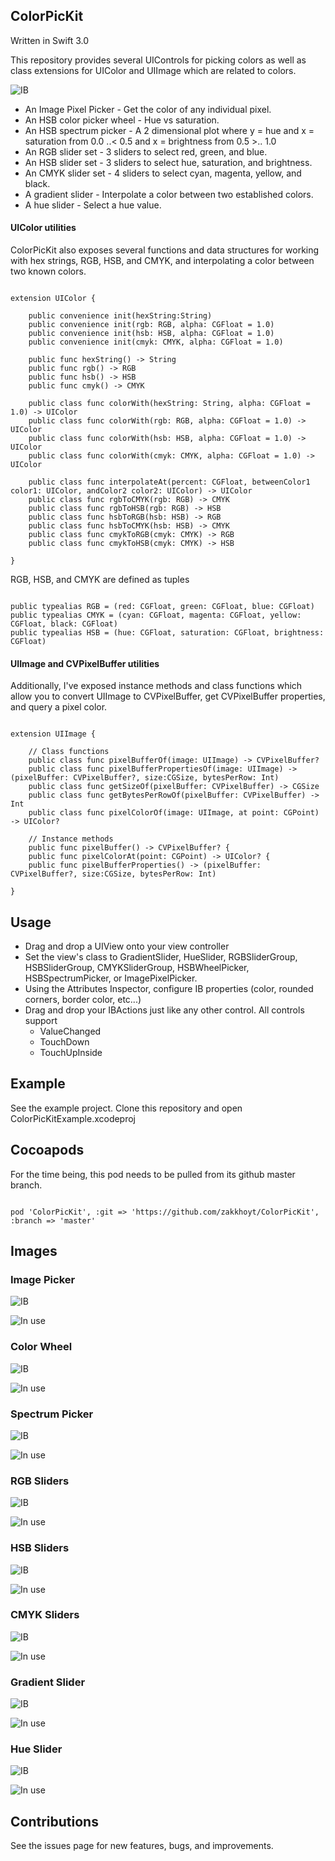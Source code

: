## ColorPicKit

Written in Swift 3.0

This repository provides several UIControls for picking colors as well as class extensions for UIColor and UIImage which are related to colors.

![IB](https://github.com/zakkhoyt/ColorPicKit/blob/master/images/all_100816.png)

* An Image Pixel Picker - Get the color of any individual pixel.
* An HSB color picker wheel - Hue vs saturation.
* An HSB spectrum picker - A 2 dimensional plot where y = hue and x = saturation from 0.0 ..< 0.5 and x = brightness from 0.5 >.. 1.0
* An RGB slider set - 3 sliders to select red, green, and blue.
* An HSB slider set - 3 sliders to select hue, saturation, and brightness.
* An CMYK slider set - 4 sliders to select cyan, magenta, yellow, and black.
* A gradient slider - Interpolate a color between two established colors.
* A hue slider - Select a hue value.

#### UIColor utilities

ColorPicKit also exposes several functions and data structures for working with hex strings, RGB, HSB, and CMYK, and interpolating a color between two known colors.

````

extension UIColor {

    public convenience init(hexString:String)
    public convenience init(rgb: RGB, alpha: CGFloat = 1.0)
    public convenience init(hsb: HSB, alpha: CGFloat = 1.0)
    public convenience init(cmyk: CMYK, alpha: CGFloat = 1.0)

    public func hexString() -> String
    public func rgb() -> RGB
    public func hsb() -> HSB
    public func cmyk() -> CMYK

    public class func colorWith(hexString: String, alpha: CGFloat = 1.0) -> UIColor
    public class func colorWith(rgb: RGB, alpha: CGFloat = 1.0) -> UIColor
    public class func colorWith(hsb: HSB, alpha: CGFloat = 1.0) -> UIColor
    public class func colorWith(cmyk: CMYK, alpha: CGFloat = 1.0) -> UIColor

    public class func interpolateAt(percent: CGFloat, betweenColor1 color1: UIColor, andColor2 color2: UIColor) -> UIColor
    public class func rgbToCMYK(rgb: RGB) -> CMYK
    public class func rgbToHSB(rgb: RGB) -> HSB
    public class func hsbToRGB(hsb: HSB) -> RGB
    public class func hsbToCMYK(hsb: HSB) -> CMYK
    public class func cmykToRGB(cmyk: CMYK) -> RGB
    public class func cmykToHSB(cmyk: CMYK) -> HSB

}

````

RGB, HSB, and CMYK are defined as tuples

````

public typealias RGB = (red: CGFloat, green: CGFloat, blue: CGFloat)
public typealias CMYK = (cyan: CGFloat, magenta: CGFloat, yellow: CGFloat, black: CGFloat)
public typealias HSB = (hue: CGFloat, saturation: CGFloat, brightness: CGFloat)

````

#### UIImage and CVPixelBuffer utilities

Additionally, I've exposed instance methods and class functions which allow you to convert UIImage to CVPixelBuffer, get CVPixelBuffer properties, and query a pixel color.

````

extension UIImage {

    // Class functions
    public class func pixelBufferOf(image: UIImage) -> CVPixelBuffer?
    public class func pixelBufferPropertiesOf(image: UIImage) -> (pixelBuffer: CVPixelBuffer?, size:CGSize, bytesPerRow: Int)
    public class func getSizeOf(pixelBuffer: CVPixelBuffer) -> CGSize
    public class func getBytesPerRowOf(pixelBuffer: CVPixelBuffer) -> Int
    public class func pixelColorOf(image: UIImage, at point: CGPoint) -> UIColor?

    // Instance methods
    public func pixelBuffer() -> CVPixelBuffer? {
    public func pixelColorAt(point: CGPoint) -> UIColor? {
    public func pixelBufferProperties() -> (pixelBuffer: CVPixelBuffer?, size:CGSize, bytesPerRow: Int)

}

````

## Usage
- Drag and drop a UIView onto your view controller
- Set the view's class to GradientSlider, HueSlider, RGBSliderGroup, HSBSliderGroup, CMYKSliderGroup, HSBWheelPicker, HSBSpectrumPicker, or ImagePixelPicker.
- Using the Attributes Inspector, configure IB properties (color, rounded corners, border color, etc...)
- Drag and drop your IBActions just like any other control. All controls support
  - ValueChanged
  - TouchDown
  - TouchUpInside

## Example

See the example project. Clone this repository and open ColorPicKitExample.xcodeproj

## Cocoapods

For the time being, this pod needs to be pulled from its github master branch.

````

pod 'ColorPicKit', :git => 'https://github.com/zakkhoyt/ColorPicKit', :branch => 'master'

````

## Images

### Image Picker

![IB](https://raw.githubusercontent.com/zakkhoyt/ColorPicKit/master/images/ib_image.png)

![In use](https://raw.githubusercontent.com/zakkhoyt/ColorPicKit/master/images/image.png)


### Color Wheel

![IB](https://raw.githubusercontent.com/zakkhoyt/ColorPicKit/master/images/ib_wheel.png)

![In use](https://raw.githubusercontent.com/zakkhoyt/ColorPicKit/master/images/wheel.png)

### Spectrum Picker

![IB](https://raw.githubusercontent.com/zakkhoyt/ColorPicKit/master/images/ib_spectrum.png)

![In use](https://raw.githubusercontent.com/zakkhoyt/ColorPicKit/master/images/spectrum.png)


### RGB Sliders

![IB](https://raw.githubusercontent.com/zakkhoyt/ColorPicKit/master/images/ib_rgb.png)

![In use](https://raw.githubusercontent.com/zakkhoyt/ColorPicKit/master/images/rgb.png)


### HSB Sliders

![IB](https://raw.githubusercontent.com/zakkhoyt/ColorPicKit/master/images/ib_hsb.png)

![In use](https://raw.githubusercontent.com/zakkhoyt/ColorPicKit/master/images/hsb.png)


### CMYK Sliders

![IB](https://raw.githubusercontent.com/zakkhoyt/ColorPicKit/master/images/ib_cmyk.png)

![In use](https://raw.githubusercontent.com/zakkhoyt/ColorPicKit/master/images/cmyk.png)

### Gradient Slider

![IB](https://raw.githubusercontent.com/zakkhoyt/ColorPicKit/master/images/ib_gradient.png)

![In use](https://raw.githubusercontent.com/zakkhoyt/ColorPicKit/master/images/gradient.png)

### Hue Slider

![IB](https://raw.githubusercontent.com/zakkhoyt/ColorPicKit/master/images/ib_hue.png)

![In use](https://raw.githubusercontent.com/zakkhoyt/ColorPicKit/master/images/hue.png)

## Contributions

See the issues page for new features, bugs, and improvements.
